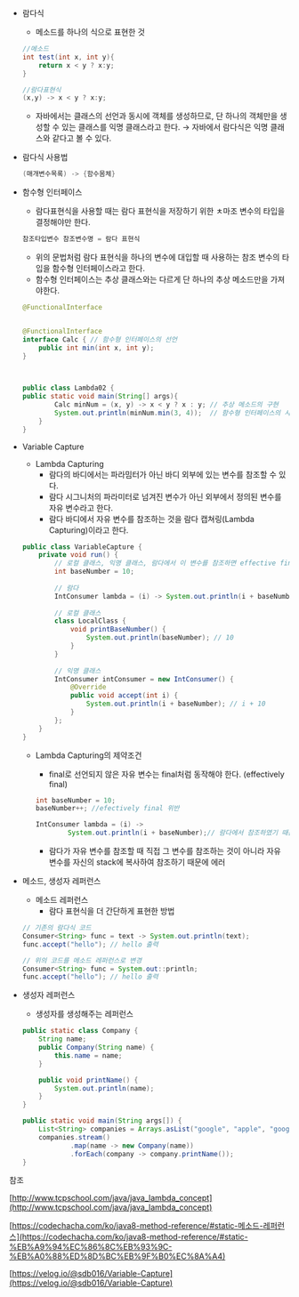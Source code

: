 - 람다식
    - 메소드를 하나의 식으로 표현한 것
    
    ```java
    //메소드
    int test(int x, int y){
    	return x < y ? x:y;
    }
    
    //람다표현식
    (x,y) -> x < y ? x:y;
    ```
    
    - 자바에서는 클래스의 선언과 동시에 객체를 생성하므로, 단 하나의 객체만을 생성할 수 있는 클래스를 익명 클래스라고 한다. → 자바에서 람다식은 익명 클래스와 같다고 볼 수 있다.
- 람다식 사용법
    
    ```java
    (매개변수목록) -> {함수몸체}
    ```
    
- 함수형 인터페이스
    - 람다표현식을 사용할 때는 람다 표현식을 저장하기 위한 ㅊ마조 변수의 타입을 결정해야만 한다.
    
    ```java
    참조타입변수 참조변수명 = 람다 표현식
    ```
    
    - 위의 문법처럼 람다 표현식을 하나의 변수에 대입할 때 사용하는 참조 변수의 타입을 함수형 인터페이스라고 한다.
    - 함수형 인터페이스는 추상 클래스와는 다르게 단 하나의 추상 메소드만을 가져야한다.
    
    ```java
    @FunctionalInterface
    ```
    
    ```java
    
    @FunctionalInterface
    interface Calc { // 함수형 인터페이스의 선언
        public int min(int x, int y);
    }
    
     
    
    public class Lambda02 {
    public static void main(String[] args){
            Calc minNum = (x, y) -> x < y ? x : y; // 추상 메소드의 구현
            System.out.println(minNum.min(3, 4));  // 함수형 인터페이스의 사용
        }
    }
    ```
    

- Variable Capture
    - Lambda Capturing
        - 람다의 바디에서는 파라밈터가 아닌 바디 외부에 있는 변수를 참조할 수 있다.
        - 람다 시그니처의 파라미터로 넘겨진 변수가 아닌 외부에서 정의된 변수를 자유 변수라고 한다.
        - 람다 바디에서 자유 변수를 참조하는 것을 람다 캡쳐링(Lambda Capturing)이라고 한다.
    
    ```java
    public class VariableCapture {
    	private void run() {
        	// 로컬 클래스, 익명 클래스, 람다에서 이 변수를 참조하면 effective final로 변경
            int baseNumber = 10;
            
            // 람다
            IntConsumer lambda = (i) -> System.out.println(i + baseNumber); // i + 10
            
            // 로컬 클래스
            class LocalClass {
                void printBaseNumber() {
                    System.out.println(baseNumber); // 10
                }
            }
            
            // 익명 클래스
            IntConsumer intConsumer = new IntConsumer() {
                @Override
                public void accept(int i) {
                    System.out.println(i + baseNumber); // i + 10 
                }
            };
        }
    }
    ```
    
    - Lambda Capturing의 제약조건
        - final로 선언되지 않은 자유 변수는 final처럼 동작해야 한다. (effectively final)
        
        ```java
        int baseNumber = 10; 
        baseNumber++; //efectively final 위반
        
        IntConsumer lambda = (i) ->
        		System.out.println(i + baseNumber);// 람다에서 참조하였기 때문에 값이 변경되면 에러가 나타남
        ```
        
        - 람다가 자유 변수를 참조할 때 직접 그 변수를 참조하는 것이 아니라 자유 변수를 자신의 stack에 복사하여 참조하기 때문에 에러
    
- 메소드, 생성자 레퍼런스
    - 메소드 레퍼런스
        - 람다 표현식을 더 간단하게 표현한 방법
    
    ```java
    // 기존의 람다식 코드
    Consumer<String> func = text -> System.out.println(text);
    func.accept("hello"); // hello 출력
    
    // 위의 코드를 메소드 레퍼런스로 변경
    Consumer<String> func = System.out::println;
    func.accept("hello"); // hello 출력
    ```
    

- 생성자 레퍼런스
    - 생성자를 생성해주는 레퍼런스
    
    ```java
    public static class Company {
        String name;
        public Company(String name) {
            this.name = name;
        }
    
        public void printName() {
            System.out.println(name);
        }
    }
    
    public static void main(String args[]) {
        List<String> companies = Arrays.asList("google", "apple", "google", "apple", "samsung");
        companies.stream()
                .map(name -> new Company(name))
                .forEach(company -> company.printName());
    }
    ```
    

참조

[http://www.tcpschool.com/java/java_lambda_concept](http://www.tcpschool.com/java/java_lambda_concept)

[https://codechacha.com/ko/java8-method-reference/#static-메소드-레퍼런스](https://codechacha.com/ko/java8-method-reference/#static-%EB%A9%94%EC%86%8C%EB%93%9C-%EB%A0%88%ED%8D%BC%EB%9F%B0%EC%8A%A4)

[https://velog.io/@sdb016/Variable-Capture](https://velog.io/@sdb016/Variable-Capture)
